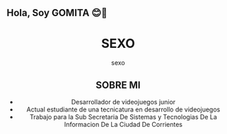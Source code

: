 ## Hola, Soy GOMITA 😊👋
<div align="center">
  <h1 align="center">SEXO</h1>
sexo

## SOBRE MI 
- Desarrollador de videojuegos junior
- Actual estudiante de una tecnicatura en desarrollo de videojuegos
- Trabajo para la Sub Secretaria De Sistemas y Tecnologias De La Informacion De La Ciudad De Corrientes
<br>


<!--
**GOMITAEXE2/GOMITAEXE2** is a ✨ _special_ ✨ repository because its `README.md` (this file) appears on your GitHub profile.

Here are some ideas to get you started:

- 🔭 I’m currently working on ...
- 🌱 I’m currently learning ...
- 👯 I’m looking to collaborate on ...
- 🤔 I’m looking for help with ...
- 💬 Ask me about ...
- 📫 How to reach me: ...
- 😄 Pronouns: ...
- ⚡ Fun fact: ...
-->
